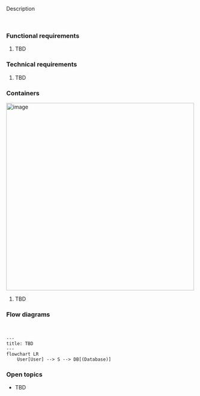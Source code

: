 

Description

</br>

### Functional requirements

1. TBD

### Technical requirements

1. TBD


### Containers

<img alt="image" src="images/structurizr-1-Service-TBD-Containers.png" width="500" />

1. TBD

### Flow diagrams

</br>

```mermaid
---
title: TBD
---
flowchart LR
    User[User] --> S --> DB[(Database)]
```

### Open topics

- TBD

